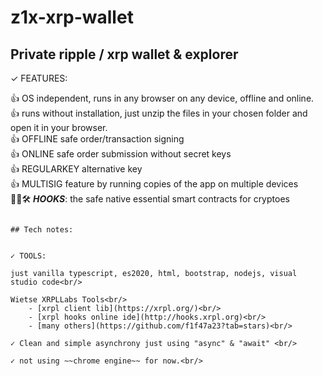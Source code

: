 # z1x-xrp-wallet
## Private ripple / xrp wallet & explorer<br/>


✓ FEATURES:


 👍 OS independent, runs in any browser on any device, offline and online.<br/>
 👍 runs without installation, just unzip the files in your chosen folder and open it in your browser.<br/>
 👍 OFFLINE safe order/transaction signing<br/>
 👍 ONLINE safe order submission without secret keys<br/>
 👍 REGULARKEY alternative key<br/>
 👍 MULTISIG feature by running copies of the app on multiple devices<br/>
 🚧👷🛠️ ***HOOKS***: the safe native essential smart contracts for cryptoes<br/>


~~~~~~~~~~~~~~~~~~~~~~~~~~~~~~~~~~~~~~~~~~~~~~~~~~~~~~~~~~~~~~~~~~~~

## Tech notes:


✓ TOOLS:

just vanilla typescript, es2020, html, bootstrap, nodejs, visual studio code<br/>

Wietse XRPLLabs Tools<br/>
    - [xrpl client lib](https://xrpl.org/)<br/>
    - [xrpl hooks online ide](http://hooks.xrpl.org)<br/>
    - [many others](https://github.com/f1f47a23?tab=stars)<br/>

✓ Clean and simple asynchrony just using "async" & "await" <br/>

✓ not using ~~chrome engine~~ for now.<br/>

~~~~~~~~~~~~~~~~~~~~~~~~~~~~~~~~~~~~~~~~~~~~~~~~~~~~~~~~~~~~~~~~~~~~






